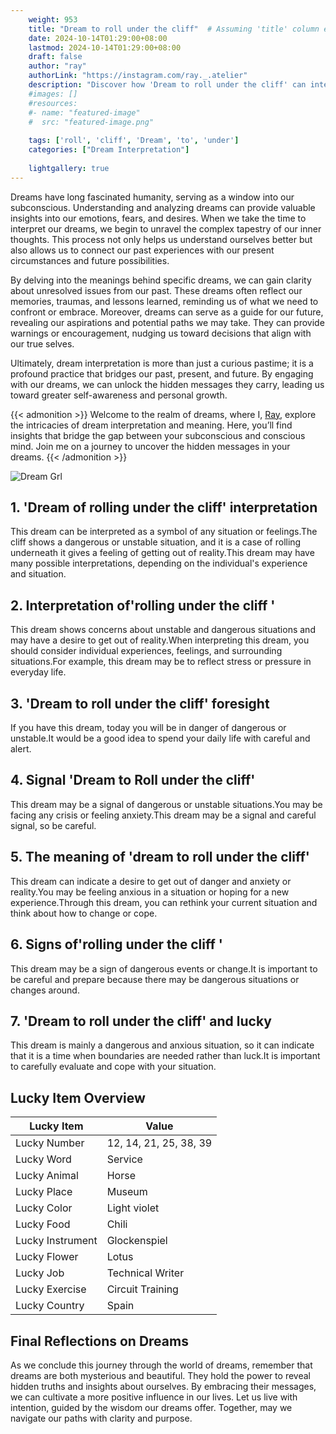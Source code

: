 ```yaml
---
    weight: 953
    title: "Dream to roll under the cliff"  # Assuming 'title' column exists
    date: 2024-10-14T01:29:00+08:00
    lastmod: 2024-10-14T01:29:00+08:00
    draft: false
    author: "ray"
    authorLink: "https://instagram.com/ray._.atelier"
    description: "Discover how 'Dream to roll under the cliff' can interpret your future and uncover its significant meanings in your life."
    #images: []
    #resources:
    #- name: "featured-image"
    #  src: "featured-image.png"
    
    tags: ['roll', 'cliff', 'Dream', 'to', 'under']
    categories: ["Dream Interpretation"]
    
    lightgallery: true
---
```

    
Dreams have long fascinated humanity, serving as a window into our subconscious. Understanding and analyzing dreams can provide valuable insights into our emotions, fears, and desires. When we take the time to interpret our dreams, we begin to unravel the complex tapestry of our inner thoughts. This process not only helps us understand ourselves better but also allows us to connect our past experiences with our present circumstances and future possibilities.

By delving into the meanings behind specific dreams, we can gain clarity about unresolved issues from our past. These dreams often reflect our memories, traumas, and lessons learned, reminding us of what we need to confront or embrace. Moreover, dreams can serve as a guide for our future, revealing our aspirations and potential paths we may take. They can provide warnings or encouragement, nudging us toward decisions that align with our true selves.

Ultimately, dream interpretation is more than just a curious pastime; it is a profound practice that bridges our past, present, and future. By engaging with our dreams, we can unlock the hidden messages they carry, leading us toward greater self-awareness and personal growth.

{{< admonition >}}
Welcome to the realm of dreams, where I, [Ray](https://instagram.com/ray._.atelier), explore the intricacies of dream interpretation and meaning. Here, you’ll find insights that bridge the gap between your subconscious and conscious mind. Join me on a journey to uncover the hidden messages in your dreams.
{{< /admonition >}}

![Dream Grl](https://cdn.pixabay.com/photo/2017/11/02/03/35/gothic-2910057_1280.jpg "Dream Grl")

## 1. 'Dream of rolling under the cliff' interpretation
This dream can be interpreted as a symbol of any situation or feelings.The cliff shows a dangerous or unstable situation, and it is a case of rolling underneath it gives a feeling of getting out of reality.This dream may have many possible interpretations, depending on the individual's experience and situation.

## 2. Interpretation of'rolling under the cliff '
This dream shows concerns about unstable and dangerous situations and may have a desire to get out of reality.When interpreting this dream, you should consider individual experiences, feelings, and surrounding situations.For example, this dream may be to reflect stress or pressure in everyday life.

## 3. 'Dream to roll under the cliff' foresight
If you have this dream, today you will be in danger of dangerous or unstable.It would be a good idea to spend your daily life with careful and alert.

## 4. Signal 'Dream to Roll under the cliff'
This dream may be a signal of dangerous or unstable situations.You may be facing any crisis or feeling anxiety.This dream may be a signal and careful signal, so be careful.

## 5. The meaning of 'dream to roll under the cliff'
This dream can indicate a desire to get out of danger and anxiety or reality.You may be feeling anxious in a situation or hoping for a new experience.Through this dream, you can rethink your current situation and think about how to change or cope.

## 6. Signs of'rolling under the cliff '
This dream may be a sign of dangerous events or change.It is important to be careful and prepare because there may be dangerous situations or changes around.

## 7. 'Dream to roll under the cliff' and lucky
This dream is mainly a dangerous and anxious situation, so it can indicate that it is a time when boundaries are needed rather than luck.It is important to carefully evaluate and cope with your situation.

## Lucky Item Overview
| Lucky Item          | Value              |
|---------------|--------------------|
| Lucky Number        | 12, 14, 21, 25, 38, 39  |
| Lucky Word          | Service |
| Lucky Animal        | Horse |
| Lucky Place         | Museum     |
| Lucky Color         | Light violet     |
| Lucky Food          | Chili      |
| Lucky Instrument    | Glockenspiel |
| Lucky Flower        | Lotus    |
| Lucky Job           | Technical Writer       |
| Lucky Exercise      | Circuit Training  |
| Lucky Country       | Spain    |


##  Final Reflections on Dreams

As we conclude this journey through the world of dreams, remember that dreams are both mysterious and beautiful. They hold the power to reveal hidden truths and insights about ourselves. By embracing their messages, we can cultivate a more positive influence in our lives. Let us live with intention, guided by the wisdom our dreams offer. Together, may we navigate our paths with clarity and purpose.
